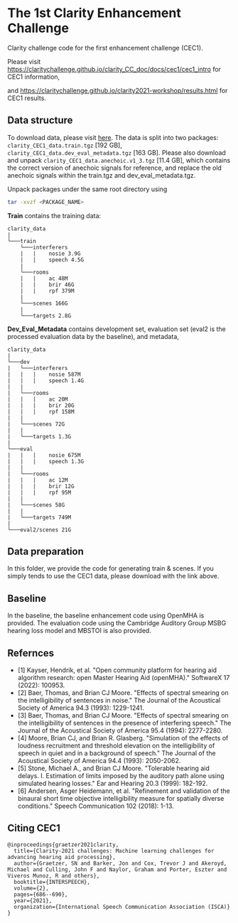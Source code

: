 # The 1st Clarity Enhancement Challenge

Clarity challenge code for the first enhancement challenge (CEC1). 

Please visit https://claritychallenge.github.io/clarity_CC_doc/docs/cec1/cec1_intro for CEC1 information, 

and https://claritychallenge.github.io/clarity2021-workshop/results.html for CEC1 results.

## Data structure
To download data, please visit [here](https://mab.to/bavGDV87BZISg). The data is split into two packages: `clarity_CEC1_data.train.tgz` [192 GB], `clarity_CEC1_data.dev_eval_metadata.tgz` [163 GB]. Please also download and unpack `clarity_CEC1_data.anechoic.v1_3.tgz` [11.4 GB], which contains the correct version of anechoic signals for reference, and replace the old anechoic signals within the train.tgz and dev_eval_metadata.tgz.

Unpack packages under the same root directory using

```bash
tar -xvzf <PACKAGE_NAME>
```

**Train** contains the training data:
```text
clarity_data
|
└───train
    └───interferers
    |   |    nosie 3.9G
    |   |    speech 4.5G
    |
    └───rooms
    |   |    ac 48M
    |   |    brir 46G
    |   |    rpf 379M
    |
    └───scenes 166G
    |
    └───targets 2.8G
```

**Dev_Eval_Metadata** contains development set, evaluation set (eval2 is the processed evaluation data by the baseline), and metadata,
```text
clarity_data
|
└───dev
|   └───interferers
|   |   |    nosie 587M
|   |   |    speech 1.4G
|   |
|   └───rooms
|   |   |    ac 20M
|   |   |    brir 20G
|   |   |    rpf 158M
|   |
|   └───scenes 72G
|   |
|   └───targets 1.3G
|   
└───eval
|   |   |    nosie 675M
|   |   |    speech 1.3G
|   |
|   └───rooms
|   |   |    ac 12M
|   |   |    brir 12G
|   |   |    rpf 95M
|   |
|   └───scenes 58G
|   |
|   └───targets 749M
|
└───eval2/scenes 21G
```

## Data preparation
In this folder, we provide the code for generating train & scenes. If you simply tends to use the CEC1 data, please download with the link above.

## Baseline
In the baseline, the baseline enhancement code using OpenMHA is provided. The evaluation code using the Cambridge Auditory Group MSBG hearing loss model and MBSTOI is also provided.

## Refernces
* [1] Kayser, Hendrik, et al. "Open community platform for hearing aid algorithm research: open Master Hearing Aid (openMHA)." SoftwareX 17 (2022): 100953.
* [2] Baer, Thomas, and Brian CJ Moore. "Effects of spectral smearing on the intelligibility of sentences in noise." The Journal of the Acoustical Society of America 94.3 (1993): 1229-1241.
* [3] Baer, Thomas, and Brian CJ Moore. "Effects of spectral smearing on the intelligibility of sentences in the presence of interfering speech." The Journal of the Acoustical Society of America 95.4 (1994): 2277-2280.
* [4] Moore, Brian CJ, and Brian R. Glasberg. "Simulation of the effects of loudness recruitment and threshold elevation on the intelligibility of speech in quiet and in a background of speech." The Journal of the Acoustical Society of America 94.4 (1993): 2050-2062.
* [5] Stone, Michael A., and Brian CJ Moore. "Tolerable hearing aid delays. I. Estimation of limits imposed by the auditory path alone using simulated hearing losses." Ear and Hearing 20.3 (1999): 182-192.
* [6] Andersen, Asger Heidemann, et al. "Refinement and validation of the binaural short time objective intelligibility measure for spatially diverse conditions." Speech Communication 102 (2018): 1-13.

## Citing CEC1
```text
@inproceedings{graetzer2021clarity,
  title={Clarity-2021 challenges: Machine learning challenges for advancing hearing aid processing},
  author={Graetzer, SN and Barker, Jon and Cox, Trevor J and Akeroyd, Michael and Culling, John F and Naylor, Graham and Porter, Eszter and Viveros Munoz, R and others},
  booktitle={INTERSPEECH},
  volume={2},
  pages={686--690},
  year={2021},
  organization={International Speech Communication Association (ISCA)}
}
```
